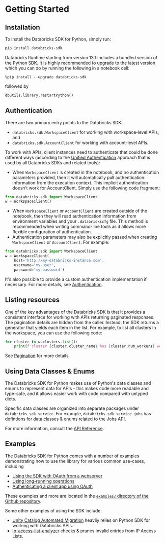 # Getting Started

## Installation

To install the Databricks SDK for Python, simply run:

```bash
pip install databricks-sdk
```

Databricks Runtime starting from version 13.1 includes a bundled version of the Python SDK. It is highly recommended to upgrade to the latest version which you can do by running the following in a notebook cell:

```
%pip install --upgrade databricks-sdk
```

followed by

```python
dbutils.library.restartPython()
```

## Authentication

There are two primary entry points to the Databricks SDK:
* `databricks.sdk.WorkspaceClient` for working with workspace-level APIs, and
* `databricks.sdk.AccountClient` for working with account-level APIs.

To work with APIs, client instances need to authenticate that could be done different ways (according to the [Unified Authentication](https://docs.databricks.com/en/dev-tools/auth/index.html#unified-auth) approach that is used by all Databricks SDKs and related tools):
* When `WorkspaceClient` is created in the notebook, and no authentication parameters provided, then it will automatically pull authentication information from the execution context. This implicit authentication doesn't work for AccountClient. Simply use the following code fragment:
```python
from databricks.sdk import WorkspaceClient
w = WorkspaceClient()
```
* When `WorkspaceClient` or `AccountClient` are created outside of the notebook, then they will read authentication information from environment variables and your `.databrickscfg` file. This method is recommended when writing command-line tools as it allows more flexible configuration of authentication.
* Authentication parameters may also be explicitly passed when creating `WorkspaceClient` or `AccountClient`. For example:
```python
from databricks.sdk import WorkspaceClient
w = WorkspaceClient(
    host='http://my-databricks-instance.com',
    username='my-user',
    password='my-password')
```

It's also possible to provide a custom authentication implementation if necessary. For more details, see [Authentication](authentication.md).

## Listing resources

One of the key advantages of the Databricks SDK is that it provides a consistent interface for working with APIs returning paginated responses. The pagination details are hidden from the caller. Instead, the SDK returns a generator that yields each item in the list. For example, to list all clusters in the workspace, you can use the following code:

```python
for cluster in w.clusters.list():
    print(f'cluster {cluster.cluster_name} has {cluster.num_workers} workers')
```

See [Pagination](pagination.md) for more details.

## Using Data Classes & Enums

The Databricks SDK for Python makes use of Python's data classes and enums to represent data for APIs - this makes code more readable and type-safe, and it allows easier work with code compared with untyped dicts.

Specific data classes are organized into separate packages under `databricks.sdk.service`. For example, `databricks.sdk.service.jobs` has defintions for data classes & enums related to the Jobs API.

For more information, consult the [API Reference](autogen/reference.rst).

## Examples

The Databricks SDK for Python comes with a number of examples demonstrating how to use the library for various common use-cases, including

* [Using the SDK with OAuth from a webserver](https://github.com/databricks/databricks-sdk-py/blob/main/examples/flask_app_with_oauth.py)
* [Using long-running operations](https://github.com/databricks/databricks-sdk-py/blob/main/examples/starting_job_and_waiting.py)
* [Authenticating a client app using OAuth](https://github.com/databricks/databricks-sdk-py/blob/main/examples/local_browser_oauth.py)

These examples and more are located in the [`examples/` directory of the Github repository](https://github.com/databricks/databricks-sdk-py/tree/main/examples).

Some other examples of using the SDK include:
* [Unity Catalog Automated Migration](https://github.com/databricks/ucx) heavily relies on Python SDK for working with Databricks APIs.
* [ip-access-list-analyzer](https://github.com/alexott/databricks-playground/tree/main/ip-access-list-analyzer) checks & prunes invalid entries from IP Access Lists.
